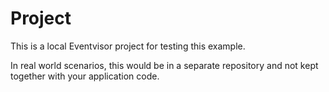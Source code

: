 # Project

This is a local Eventvisor project for testing this example.

In real world scenarios, this would be in a separate repository and not kept together with your application code.
